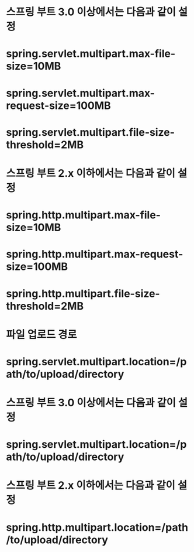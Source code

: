 

# 스프링 부트 3.0 이상에서는 다음과 같이 설정
# spring.servlet.multipart.max-file-size=10MB
# spring.servlet.multipart.max-request-size=100MB
# spring.servlet.multipart.file-size-threshold=2MB
# 스프링 부트 2.x 이하에서는 다음과 같이 설정
# spring.http.multipart.max-file-size=10MB
# spring.http.multipart.max-request-size=100MB
# spring.http.multipart.file-size-threshold=2MB
# 파일 업로드 경로
# spring.servlet.multipart.location=/path/to/upload/directory   
# 스프링 부트 3.0 이상에서는 다음과 같이 설정
# spring.servlet.multipart.location=/path/to/upload/directory
# 스프링 부트 2.x 이하에서는 다음과 같이 설정
# spring.http.multipart.location=/path/to/upload/directory